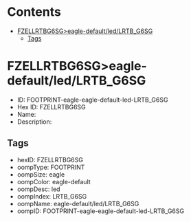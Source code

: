 



Contents
========

* [FZELLRTBG6SG>eagle-default/led/LRTB_G6SG](#fzellrtbg6sgeagle-defaultledlrtb_g6sg)
	* [Tags](#tags)

# FZELLRTBG6SG>eagle-default/led/LRTB_G6SG

- ID: FOOTPRINT-eagle-eagle-default-led-LRTB_G6SG
- Hex ID: FZELLRTBG6SG
- Name: 
- Description: 

## Tags

- hexID: FZELLRTBG6SG
- oompType: FOOTPRINT
- oompSize: eagle
- oompColor: eagle-default
- oompDesc: led
- oompIndex: LRTB_G6SG
- oompName: eagle-default/led/LRTB_G6SG
- oompID: FOOTPRINT-eagle-eagle-default-led-LRTB_G6SG
